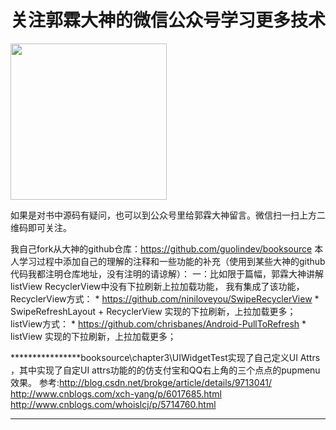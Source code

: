 # 关注郭霖大神的微信公众号学习更多技术

<img src="https://raw.githubusercontent.com/guolindev/booksource/master/qrcode.jpg" width="250" />

如果是对书中源码有疑问，也可以到公众号里给郭霖大神留言。微信扫一扫上方二维码即可关注。



我自己fork从大神的github仓库：https://github.com/guolindev/booksource
本人学习过程中添加自己的理解的注释和一些功能的补充（使用到某些大神的github代码我都注明仓库地址，没有注明的请谅解）：
                                                  一：比如限于篇幅，郭霖大神讲解listView RecyclerView中没有下拉刷新上拉加载功能，
												  我有集成了该功能，RecyclerView方式： * https://github.com/niniloveyou/SwipeRecyclerView      * SwipeRefreshLayout + RecyclerView 实现的下拉刷新，上拉加载更多；
												                    listView方式：     * https://github.com/chrisbanes/Android-PullToRefresh   * listView 实现的下拉刷新，上拉加载更多；
																	
																	
****************booksource\chapter3\UIWidgetTest实现了自己定义UI Attrs ，其中实现了自定UI attrs功能的的仿支付宝和QQ右上角的三个点点的pupmenu效果。
参考:http://blog.csdn.net/brokge/article/details/9713041/
http://www.cnblogs.com/xch-yang/p/6017685.html
http://www.cnblogs.com/whoislcj/p/5714760.html
************************																	
																																					
